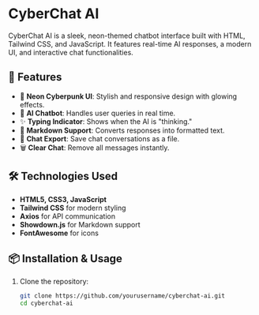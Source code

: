 # CyberChat AI  

CyberChat AI is a sleek, neon-themed chatbot interface built with HTML, Tailwind CSS, and JavaScript. It features real-time AI responses, a modern UI, and interactive chat functionalities.  

## 🚀 Features  
- 🌟 **Neon Cyberpunk UI**: Stylish and responsive design with glowing effects.  
- 🤖 **AI Chatbot**: Handles user queries in real time.  
- ✨ **Typing Indicator**: Shows when the AI is "thinking."  
- 📝 **Markdown Support**: Converts responses into formatted text.  
- 📂 **Chat Export**: Save chat conversations as a file.  
- 🗑 **Clear Chat**: Remove all messages instantly.  

## 🛠 Technologies Used  
- **HTML5, CSS3, JavaScript**  
- **Tailwind CSS** for modern styling  
- **Axios** for API communication  
- **Showdown.js** for Markdown support  
- **FontAwesome** for icons  

## 📦 Installation & Usage  

1. Clone the repository:  
   ```bash
   git clone https://github.com/yourusername/cyberchat-ai.git
   cd cyberchat-ai